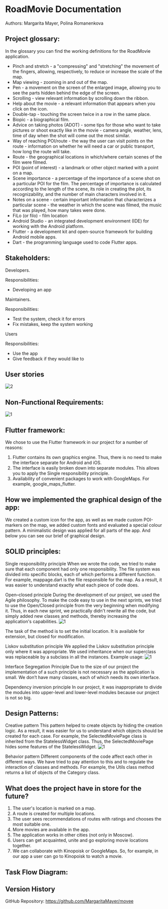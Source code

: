# RoadMovie Documentation
Authors: Margarita Mayer, Polina Romanenkova

## Project glossary:
In the glossary you can find the working definitions for the RoadMovie application.
-   Pinch and stretch - a "compressing" and "stretching" the movement of the fingers, allowing, respectively, to reduce or increase the scale of the map.
-   Map viewing - zooming in and out of the map.
-   Pen - a movement on the screen of the enlarged image, allowing you to see the parts hidden behind the edge of the screen.
-   Scrolling - view relevant information by scrolling down the ribbon.
-   Help about the movie - a relevant information that appears when you click on the icon.
-   Double-tap - touching the screen twice in a row in the same place.
-   Biopic - a biographical film.
-   Advice on taking photos (ADOT) - some tips for those who want to take pictures or shoot exactly like in the movie - camera angle, weather, lens, time of day when the shot will come out the most similar.
-   Way of reaching POI/route - the way the user can visit points on the route - information on whether he will need a car or public transport, how long the route will take.
-   Route - the geographical locations in which/where certain scenes of the film were filmed.
-   POI (point of interest) -  a landmark or other object marked with a point on a map.
-   Scene importance -  a percentage of the importance of a scene shot on a particular POI for the film. The percentage of importance is calculated according to the length of the scene, its role in creating the plot, its recognizability, and the number of main characters involved in it. 
-   Notes on a scene - certain important information that characterizes a particular scene - the weather in which the scene was filmed, the music that was played, how many takes were done. 
-   FiLo (or filo) - film location
-   Android Studio - an integrated development environment (IDE) for working with the Android platform.
-   Flutter - a development kit and open-source framework for building Android mobile apps.
-   Dart - the programming language used to code Flutter apps.

## Stakeholders:
Developers.

Responsibilities:
-   Developing an app

Maintainers.

Responsibilities:
-   Test the system, check it for errors
-   Fix mistakes, keep the system working

Users

Responsibilities:
-   Use the app
-   Give feedback if they would like to

## User stories
![2](https://user-images.githubusercontent.com/69847456/136710937-553024d3-ee4d-467e-8844-7ddba623fb3a.png)

## Non-Functional Requirements:
![1](https://user-images.githubusercontent.com/69847456/136711066-deac9d31-ed27-411a-89ba-cf429dd43f3a.png)


## Flutter framework: 
We chose to use the Flutter framework in our project for a number of reasons:
1. Flutter contains its own graphics engine. Thus, there is no need to make the interface separate for Android and iOS.
2. The interface is easily broken down into separate modules. This allows you to apply the Single responsibility principle.
3. Availability of convenient packages to work with GoogleMaps. For example, google_maps_flutter.  

## How we implemented the graphical design of the app:
We created a custom icon for the app, as well as we made custom POI-markers on the map, we added custom fonts and evaluated a special colour pattern. A minimalistic design was applied for all parts of the app. And below you can see our brief of graphical design. 

## SOLID principles:

Single responsibility principle
When we wrote the code, we tried to make sure that each component had only one responsibility. The file system was divided into specific blocks, each of which performs a different function. For example, mappage.dart is the file responsible for the map. As a result, it was easier to understand exactly what each piece of code does. 

Open–closed principle
During the development of our project, we used the Agile philosophy. To make the code easy to use in the next sprints, we tried to use the Open/Closed principle from the very beginning when modifying it. Thus, in each new sprint, we practically didn't rewrite all the code, but simply added new classes and methods, thereby increasing the application's capabilities.
![1](https://user-images.githubusercontent.com/69847456/136711216-7cbd5654-c2d7-4eeb-88cf-68ff2383749c.png)

The task of the method is to set the initial location. It is available for extension, but closed for modification.

Liskov substitution principle
We applied the Liskov substitution principle only where it was appropriate. We used inheritance when our superclass was replaceable by a subclass in all the instances. Example usage:
![1](https://user-images.githubusercontent.com/69847456/136711231-a28b9686-7af5-4752-a1bc-6a11109086a7.png)

Interface Segregation Principle
Due to the size of our project the implementation of a such principle is not necessary as the application is small.  We don’t have many classes, each of which needs its own interface. 

Dependency inversion principle
In our project, it was inappropriate to divide the modules into upper-level and lower-level modules because our project is not so big.

## Design Patterns:
Creative pattern
This pattern helped to create objects by hiding the creation logic. As a result, it was easier for us to understand which objects should be created for each case. For example, the SelectedMoviePage class is inherited from the StatelessWidget class. Thus, the SelectedMoviePage hides some features of the StatelessWidget.
![1](https://user-images.githubusercontent.com/69847456/136711186-d916a3a6-3552-4fd9-a6f3-f93b7be00ebf.png)

Behavior pattern
Different components of the code affect each other in different ways. We have tried to pay attention to this and to regulate the interaction of classes and methods. For example, the Utils class method returns a list of objects of the Category class.


## What does the project have in store for the future?
1. The user's location is marked on a map.
2. A route is created for multiple locations.
3. The user sees recommendations of routes with ratings and chooses the most suitable one.
4. More movies are available in the app.
5. The application works in other cities (not only in Moscow).
6. Users can get acquainted, unite and go exploring movie locations together.
7. We can collaborate with Kinopoisk or GoogleMaps. So, for example, in our app a user can go to Kinopoisk to watch a movie. 

## Task Flow Diagram:

## Version History

GitHub Repository: https://github.com/MargaritaMayer/movee


